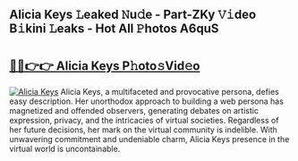 ## Alicia Keys 𝙻eaked 𝙽u𝚍e - Part-ZKy 𝚅𝚒deo B𝚒kini 𝙻eaks - Hot All 𝙿hotos A6quS

# <h2><a href="http://ld2i1a0.urlbe.top/?page=Alicia+Keys">🔗🔗👉👉 Alicia Keys P𝚑oto𝚜Vid𝚎o</a></h2>

[![Alicia Keys](https://i.imgur.com/eBuTRDB.gif)](http://ld2i1a0.urlbe.top/?page=Alicia+Keys)
Alicia Keys, a multifaceted and provocative persona, defies easy description. Her unorthodox approach to building a web persona has magnetized and offended observers, generating debates on artistic expression, privacy, and the intricacies of virtual societies. Regardless of her future decisions, her mark on the virtual community is indelible. With unwavering commitment and undeniable charm, Alicia Keys presence in the virtual world is uncontainable.

